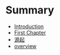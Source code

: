 # Summary

* [Introduction](README.md)
* [First Chapter](chapter1.md)
* [源起](vanilla-start.md)
* [overview](overview.md)

